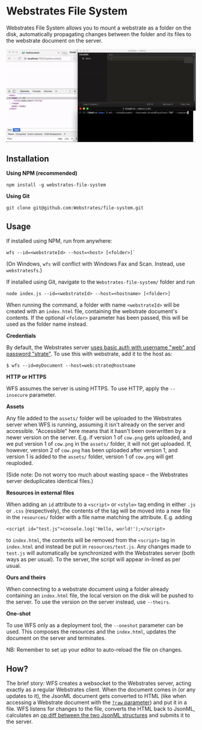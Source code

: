 
# Webstrates File System

Webstrates File System allows you to mount a webstrate as a folder on the disk, automatically propagating changes between the folder and its files to the webstrate document on the server.

![WFS demo](demo.gif)

## Installation

**Using NPM (recommended)**

    npm install -g webstrates-file-system

**Using Git**

    git clone git@github.com:Webstrates/file-system.git

## Usage

If installed using NPM, run from anywhere:

    wfs --id=<webstrateId> --host=<host> [<folder>]`

(On Windows, `wfs` will conflict with Windows Fax and Scan. Instead, use `webstratesfs`.)

If installed using Git, navigate to the `Webstrates-file-system/` folder and run

    node index.js --id=<webstrateId> --host=<hostname> [<folder>]

When running the command, a folder with name `<webstrateId>` will be created with an `index.html` file, containing the webstrate document's contents. If the optional `<folder>` parameter has been passed, this will be used as the folder name instead.

**Credentials**

By default, the Webstrates server [uses basic auth with username "web" and password "strate"](https://webstrates.github.io/userguide/server-config.html#basic-settings). To use this with webstrate, add it to the host as:

    $ wfs --id=myDocument --host=web:strate@hostname

**HTTP or HTTPS**

WFS assumes the server is using HTTPS. To use HTTP, apply the `--insecure` parameter.

**Assets**

Any file added to the `assets/` folder will be uploaded to the Webstrates server when WFS is running, assuming it isn't already on the server and accessible. "Accessible" here means that it hasn't been overwritten by a newer version on the server. E.g. if version 1 of `cow.png` gets uploaded, and we put version 1 of `cow.png` in the `assets/` folder, it will not get uploaded. If, however, version 2 of `cow.png` has been uploaded after version 1, and version 1 is added to the `assets/` folder, version 1 of `cow.png` will get reuploded.

(Side note: Do not worry too much about wasting space – the Webstrates server deduplicates identical files.)

**Resources in external files**

When adding an `id` attribute to a `<script>` or `<style>` tag ending in either `.js` or `.css` (respectively), the contents of the tag will be moved into a new file in the `resources/` folder with a file name matching the attribute. E.g. adding

    <script id="test.js">console.log('Hello, world!');</script>

to `index.html`, the contents will be removed from the `<script>` tag in `index.html` and instead be put in `resources/test.js`. Any changes made to `test.js` will automatically be synchronized with the Webstrates server (both ways as per usual). To the server, the script will appear in-lined as per usual.

**Ours and theirs**

When connecting to a webstrate document using a folder already containing an `index.html` file, the local version on the disk will be pushed to the server. To use the version on the server instead, use `--theirs`.

**One-shot**

To use WFS only as a deployment tool, the `--oneshot` parameter can be used. This composes the resources and the `index.html`, updates the document on the server and terminates.

NB: Remember to set up your editor to auto-reload the file on changes.

## How?

The brief story: WFS creates a websocket to the Webstrates server, acting exactly as a regular Webstrates client. When the document comes in (or any updates to it), the JsonML document gets converted to HTML (like when accessing a Webstrate document with the [`?raw` parameter](https://webstrates.github.io/userguide/http-api.html#accessing-the-history-of-a-webstrate)) and put it in a file. WFS listens for changes to the file, converts the HTML back to JsonML, calculates an [op diff between the two JsonML structures](https://github.com/kbadk/json0-ot-diff) and submits it to the server.